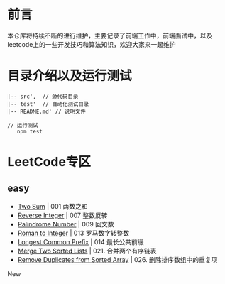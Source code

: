 # 前言

本仓库将持续不断的进行维护，主要记录了前端工作中，前端面试中，以及leetcode上的一些开发技巧和算法知识，欢迎大家来一起维护

# 目录介绍以及运行测试
```
|-- src',  // 源代码目录
|-- test'  // 自动化测试目录
|-- README.md' // 说明文件

// 运行测试
   npm test    
```
# LeetCode专区
## easy
- [Two Sum](https://github.com/Z6T/leetcode/blob/master/src/easy/lesson1.js) | 001 两数之和
- [Reverse Integer](https://github.com/Z6T/leetcode/blob/master/src/easy/lesson2.js) | 007 整数反转
- [Palindrome Number](https://github.com/Z6T/leetcode/blob/master/src/easy/lesson3.js) | 009 回文数
- [Roman to Integer](https://github.com/Z6T/leetcode/blob/master/src/easy/lesson4.js) | 013 罗马数字转整数
- [Longest Common Prefix](https://github.com/Z6T/leetcode/blob/master/src/easy/lesson5.js) | 014 最长公共前缀
- [Merge Two Sorted Lists](https://github.com/Z6T/leetcode/blob/master/src/easy/lesson6.js) | 021. 合并两个有序链表
- [Remove Duplicates from Sorted Array](https://github.com/Z6T/leetcode/blob/master/src/easy/lesson7.js) | 026. 删除排序数组中的重复项




New